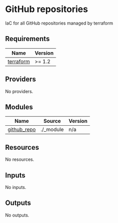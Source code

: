 # GitHub repositories

IaC for all GitHub repositories managed by terraform

<!-- BEGINNING OF PRE-COMMIT-TERRAFORM DOCS HOOK -->
## Requirements

| Name | Version |
|------|---------|
| <a name="requirement_terraform"></a> [terraform](#requirement\_terraform) | >= 1.2 |

## Providers

No providers.

## Modules

| Name | Source | Version |
|------|--------|---------|
| <a name="module_github_repo"></a> [github\_repo](#module\_github\_repo) | ./_module | n/a |

## Resources

No resources.

## Inputs

No inputs.

## Outputs

No outputs.
<!-- END OF PRE-COMMIT-TERRAFORM DOCS HOOK -->
